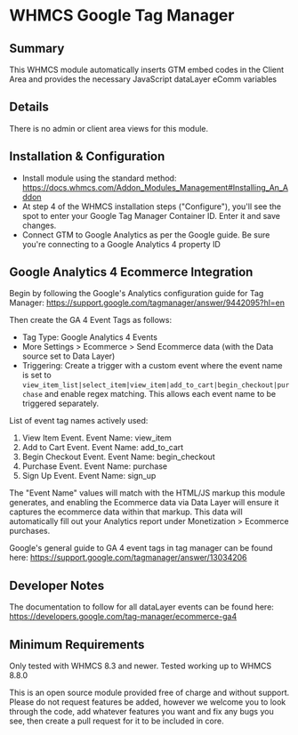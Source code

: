 # WHMCS Google Tag Manager #

## Summary ##

This WHMCS module automatically inserts GTM embed codes in the Client Area and provides 
the necessary JavaScript dataLayer eComm variables

## Details ##

There is no admin or client area views for this module.

## Installation & Configuration ##

- Install module using the standard method: https://docs.whmcs.com/Addon_Modules_Management#Installing_An_Addon
- At step 4 of the WHMCS installation steps ("Configure"), you'll see the spot
to enter your Google Tag Manager Container ID. Enter it and save changes. 
- Connect GTM to Google Analytics as per the Google guide. Be sure you're 
connecting to a Google Analytics 4 property ID

## Google Analytics 4 Ecommerce Integration ##

Begin by following the Google's Analytics configuration guide for Tag Manager: https://support.google.com/tagmanager/answer/9442095?hl=en

Then create the GA 4 Event Tags as follows:
- Tag Type: Google Analytics 4 Events
- More Settings > Ecommerce > Send Ecommerce data (with the Data source set to Data Layer)
- Triggering: Create a trigger with a custom event where the event name is set to `view_item_list|select_item|view_item|add_to_cart|begin_checkout|purchase` and enable regex matching. This allows each event name to be triggered separately.

List of event tag names actively used:

1. View Item Event. Event Name: view_item
2. Add to Cart Event. Event Name: add_to_cart
3. Begin Checkout Event. Event Name: begin_checkout
4. Purchase Event. Event Name: purchase
5. Sign Up Event. Event Name: sign_up

The "Event Name" values will match with the HTML/JS markup this module generates, and enabling the Ecommerce data via Data Layer will ensure it captures the ecommerce data within that markup. This data will automatically fill out your Analytics report under Monetization > Ecommerce purchases.

Google's general guide to GA 4 event tags in tag manager can be found here: https://support.google.com/tagmanager/answer/13034206

## Developer Notes ##

The documentation to follow for all dataLayer events can be found here: 
https://developers.google.com/tag-manager/ecommerce-ga4

## Minimum Requirements ##

Only tested with WHMCS 8.3 and newer. Tested working up to WHMCS 8.8.0

This is an open source module provided free of charge and without support. Please do not request features be added, however we welcome you to look through the code, add whatever features you want and fix any bugs you see, then create a pull request for it to be included in core.
